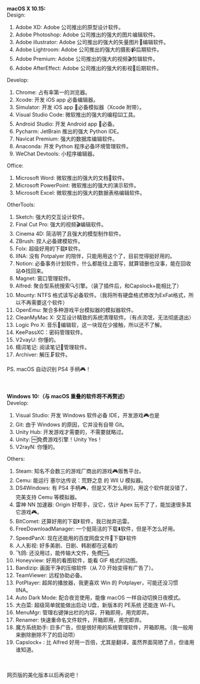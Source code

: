 **macOS X 10.15:**<br>
Design:
1. Adobe XD: Adobe 公司推出的原型设计软件。
2. Adobe Photoshop: Adobe 公司推出的强大的图片编辑软件。
3. Adobe illustrator: Adobe 公司推出的强大的矢量图片🎨编辑软件。
4. Adobe Lightroom: Adobe 公司推出的强大的摄影📹后期软件。
5. Adobe Premium: Adobe 公司推出的强大的视频🎬剪辑软件。
6. Adobe AfterEffect: Adobe 公司推出的强大的影视🎦后期软件。

Develop:
1. Chrome: 占有率第一的浏览器。
2. Xcode: 开发 iOS app 必备编辑器。
3. Simulator: 开发 iOS app 📱必备模拟器（Xcode 附带）。
4. Visual Studio Code: 微软推出的强大的编程⌨️工具。
5. Android Studio: 开发 Android app 📱必备。
6. Pycharm: JetBrain 推出的强大 Python IDE。
7. Navicat Premium: 强大的数据库编辑软件。
8. Anaconda: 开发 Python 程序必备环境管理软件。
9. WeChat Devtools: 小程序编辑器。

Office:
1. Microsoft Word: 微软推出的强大的文档📃软件。
2. Microsoft PowerPoint: 微软推出的强大的演示软件。
3. Microsoft Excel: 微软推出的强大的数据表格编辑软件。

OtherTools:
1. Sketch: 强大的交互设计软件。
2. Final Cut Pro: 强大的视频🎬编辑软件。
3. Cinema 4D: 简洁明了且强大的模型制作软件。
4. ZBrush: 捏人必备建模软件。
5. Folx: 超级好用的下载⏬软件。
6. IINA: 没有 Potpalyer 的陪伴，只能用用这个了，目前觉得挺好用的。
7. Notion: 必备事务计划软件，什么都能往上面写，就算错删也没事，能在回收站♻️找回来。
8. Magnet: 窗口管理软件。
9. Alfred: 聚合型系统搜索🔍引擎。（装了插件后，和Capslock+能相比了）
10. Mounty: NTFS 格式读写必备软件。（我将所有硬盘格式修改为ExFat格式，所以不再需要这个软件）
11. OpenEmu: 聚合多种游戏平台模拟器的模拟器软件。
12. CleanMyMac X: 交互设计精致的系统清理软件。（有点流氓，无法彻底退出）
13. Logic Pro X: 音乐🎵编辑软，这一块现在少接触，所以还不了解。
14. KeePassXC：密码管理软件。
15. V2vayU: 你懂的。
16. 糯词笔记: 阅读笔记📒管理软件。
17. Archiver: 解压🗜️软件。

PS. macOS 自动识别 PS4 手柄🎮！
<br><br><br>

**Windows 10:（与 macOS 重叠的软件将不再赘述）**<br>
Develop:
1. Visual Studio: 开发 Windows 软件必备 IDE，开发游戏🎮也是
2. Git: 由于 Windows 的原因，它并没有自带 Git。
3. Unity Hub: 开发游戏才需要的，不需要就略过。
4. Unity: 🆓免费游戏引擎！Unity Yes！
5. V2rayN: 你懂的。

Others:
1. Steam: 知名不会数三的游戏厂商出的游戏🎮贩售平台。
2. Cemu: 能运行 塞尔达传说：荒野之息 的 WII U 模拟器。
3. DS4Windows: 有 PS4 手柄🎮，但是又不怎么用的，用这个软件就没错了，完美支持 Cemu 等模拟器。
4. 雷神 NN 加速器: Origin 好帮手，没它，估计 Apex 玩不了了，能加速很多其它游戏🎮。
5. BitComet: 还算好用的下载⏬软件，我已抛弃迅雷。
6. FreeDownloadManager: 一个挺简洁的下载⬇️软件，但是不怎么好用。
7. SpeedPanX: 现在还能用的百度网盘文件📃下载⏬软件
8. 人人影视: 好多美剧、日剧、韩剧都在这看的
9. 飞鸽: 还没用过，能传输大文件，免费🆓。
10. Honeyview: 好用的看图软件，能看 GIF 格式的动图。
11. Bandizip: 画面干净的压缩软件（从 7.0 开始变得有广告了）。
12. TeamViewer: 远程协助必备。
13. PotPlayer: 超屌的播放器，我更喜欢 Win 的 Potplayer，可能还没习惯 IINA。
14. Auto Dark Mode: 配合夜览使用，能像 macOS 一样自动切换日夜模式。
15. 大白菜: 超级简单就能做出启动 U盘，新版本的 PE系统 还能连 Wi-Fi。
16. MenuMgr: 管理右键弹出栏的内容，开箱即用，用完即弃。
17. Renamer: 快速重命名文件软件，开箱即用，用完即弃。
18. 魔方系统助手: 巨多广告，但是很好用的系统管理软件，开箱即用。（我一般用来删除删除不了的启动项）
19. Capslock+ : 比 Alfred 好用一百倍，尤其是翻译，虽然界面简陋了点，但谁用谁知道。
<br><br><br>

网页版的美化版本以后再说吧！
